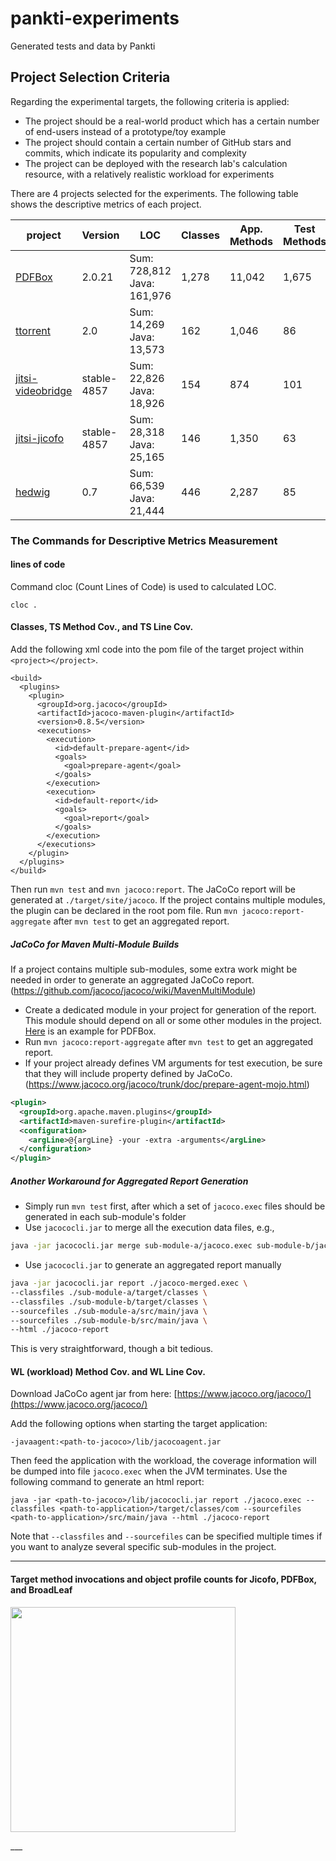 # pankti-experiments
Generated tests and data by Pankti

## Project Selection Criteria

Regarding the experimental targets, the following criteria is applied:

- The project should be a real-world product which has a certain number of end-users instead of a prototype/toy example
- The project should contain a certain number of GitHub stars and commits, which indicate its popularity and complexity
- The project can be deployed with the research lab's calculation resource, with a relatively realistic workload for experiments

There are 4 projects selected for the experiments. The following table shows the descriptive metrics of each project.

| project       | Version       | LOC   | Classes | App. Methods | Test Methods | TS Method Cov. | TS Line Cov. | WL Method Cov. | WL Line Cov. |
| ------------- | ------------- | ----- | ------- | -------------| ------------ | -------------- | ------------ | -------------- | ------------ |
| [PDFBox](https://github.com/apache/pdfbox/tree/2.0.21) | 2.0.21 | Sum: 728,812 <br> Java: 161,976 | 1,278 | 11,042 | 1,675 | 54.8% <br> 6,049/11,042 | 53.5% <br> 34,653/64,787 | 21.6% <br> 2,390/11,042 | 21.0% <br> 13,630/64,787 |
| [ttorrent](https://github.com/mpetazzoni/ttorrent/tree/ttorrent-2.0) | 2.0 | Sum: 14,269 <br> Java: 13,573 | 162 | 1,046 | 86 | 71.8% <br> 751/1046 | 68.8% <br> 3,542/5,146 | 51.8% <br> 542/1,046 | 49.2% <br> 2,530/5,146 |
| [jitsi-videobridge](https://github.com/jitsi/jitsi-videobridge/tree/stable/jitsi-meet_4857) | stable-4857 | Sum: 22,826 <br> Java: 18,926 | 154 | 874 | 101 | 40.0% <br> 652/1,627 | 33.6% <br> 2,706/8,048 | 50.4% <br> 842/1,671 | 49.0% <br> 3,995/8,148 |
| [jitsi-jicofo](https://github.com/jitsi/jicofo/tree/stable/jitsi-meet_4857) | stable-4857 | Sum: 28,318 <br> Java: 25,165 | 146 | 1,350 | 63 | 49.4% <br> 667/1,350 | 46.7% <br> 3,537/7,571 | 49.3% <br> 665/1,350 | 46.6% <br> 3,528/7,571 |
| [hedwig](http://hwmail.sourceforge.net/) | 0.7 | Sum: 66,539 <br> Java: 21,444 | 446 | 2,287 | 85 | 14.9% <br> 343/2,303 | 12.2% <br> 1,250/10,266 | 36.9% <br> 850/2,303 | 25% <br> 3,002/10,266 |

### The Commands for Descriptive Metrics Measurement

#### lines of code

Command cloc (Count Lines of Code) is used to calculated LOC.

```
cloc .
```

#### Classes, TS Method Cov., and TS Line Cov.

Add the following xml code into the pom file of the target project within `<project></project>`.
```
<build>
  <plugins>
    <plugin>
      <groupId>org.jacoco</groupId>
      <artifactId>jacoco-maven-plugin</artifactId>
      <version>0.8.5</version>
      <executions>
        <execution>
          <id>default-prepare-agent</id>
          <goals>
            <goal>prepare-agent</goal>
          </goals>
        </execution>
        <execution>
          <id>default-report</id>
          <goals>
            <goal>report</goal>
          </goals>
        </execution>
      </executions>
    </plugin>
  </plugins>
</build>
```

Then run `mvn test` and `mvn jacoco:report`. The JaCoCo report will be generated at `./target/site/jacoco`. If the project contains multiple modules, the plugin can be declared in the root pom file. Run `mvn jacoco:report-aggregate` after `mvn test` to get an aggregated report.

##### JaCoCo for Maven Multi-Module Builds

If a project contains multiple sub-modules, some extra work might be needed in order to generate an aggregated JaCoCo report. (https://github.com/jacoco/jacoco/wiki/MavenMultiModule)

- Create a dedicated module in your project for generation of the report. This module should depend on all or some other modules in the project. [Here](https://github.com/gluckzhang/pdfbox/tree/2.0.21-jacoco/aggregate-report) is an example for PDFBox.
- Run `mvn jacoco:report-aggregate` after `mvn test` to get an aggregated report.
- If your project already defines VM arguments for test execution, be sure that they will include property defined by JaCoCo. (https://www.jacoco.org/jacoco/trunk/doc/prepare-agent-mojo.html)

```xml
<plugin>
  <groupId>org.apache.maven.plugins</groupId>
  <artifactId>maven-surefire-plugin</artifactId>
  <configuration>
    <argLine>@{argLine} -your -extra -arguments</argLine>
  </configuration>
</plugin>
```

##### Another Workaround for Aggregated Report Generation

- Simply run `mvn test` first, after which a set of `jacoco.exec` files should be generated in each sub-module's folder
- Use `jacococli.jar` to merge all the execution data files, e.g.,

```bash
java -jar jacococli.jar merge sub-module-a/jacoco.exec sub-module-b/jacoco.exec --destfile jacoco-merged.exec
```
- Use `jacococli.jar` to generate an aggregated report manually

```bash
java -jar jacococli.jar report ./jacoco-merged.exec \
--classfiles ./sub-module-a/target/classes \
--classfiles ./sub-module-b/target/classes \
--sourcefiles ./sub-module-a/src/main/java \
--sourcefiles ./sub-module-b/src/main/java \
--html ./jacoco-report
```
This is very straightforward, though a bit tedious.

#### WL (workload) Method Cov. and WL Line Cov.

Download JaCoCo agent jar from here: [https://www.jacoco.org/jacoco/](https://www.jacoco.org/jacoco/)

Add the following options when starting the target application:

```
-javaagent:<path-to-jacoco>/lib/jacocoagent.jar
```

Then feed the application with the workload, the coverage information will be dumped into file `jacoco.exec` when the JVM terminates. Use the following command to generate an html report:

```
java -jar <path-to-jacoco>/lib/jacococli.jar report ./jacoco.exec --classfiles <path-to-application>/target/classes/com --sourcefiles <path-to-application>/src/main/java --html ./jacoco-report

```

Note that `--classfiles` and `--sourcefiles` can be specified multiple times if you want to analyze several specific sub-modules in the project.
___

#### Target method invocations and object profile counts for Jicofo, PDFBox, and BroadLeaf

<p>
  <img src="https://github.com/castor-software/pankti-experiments/blob/master/invocations.jpg" height=360>
</p>
___
